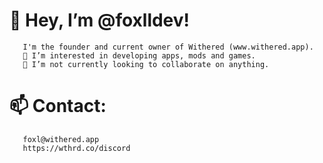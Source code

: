 
# 👋 Hey, I’m @foxlldev!
       I'm the founder and current owner of Withered (www.withered.app).
       👀 I’m interested in developing apps, mods and games.
       💞️ I’m not currently looking to collaborate on anything.

# 📫 Contact:

       foxl@withered.app
       https://wthrd.co/discord

<!---
foxlldev/foxlldev is a ✨ special ✨ repository because its `README.md` (this file) appears on your GitHub profile.
You can click the Preview link to take a look at your changes.
--->
